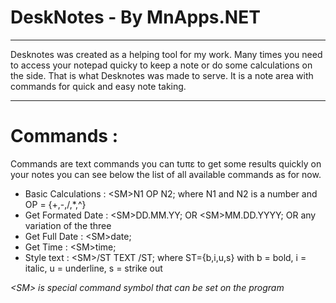 
# DeskNotes - By MnApps.NET

----------------------------

Desknotes was created as a helping tool for my work. 
Many times you need to access your notepad quicky to keep a note or
do some calculations on the side. That is what Desknotes was made to serve.
It is a note area with commands for quick and easy note taking.

----------------------------

# Commands : 
Commands are text commands you can tυπε to get some results quickly on your notes
you can see below the list of all available commands as for now.

* Basic Calculations : \<SM\>N1 OP N2; where N1 and N2 is a number and OP = {+,-,/,*,^}
* Get Formated Date  : \<SM\>DD.MM.YY;  OR  \<SM\>MM.DD.YYYY;  OR any variation of the three
* Get Full Date      : \<SM\>date;
* Get Time           : \<SM\>time;  
* Style text         : \<SM\>/ST TEXT /ST; where ST={b,i,u,s} with b = bold, i = italic, u = underline, s = strike out
  
 *\<SM\> is special command symbol that can be set on the program*
